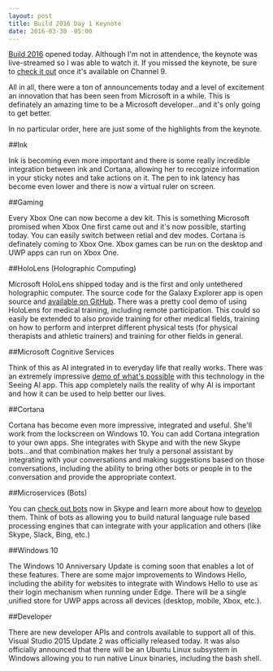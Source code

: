 ```yaml
---
layout: post
title: Build 2016 Day 1 Keynote
date: 2016-03-30 -05:00
---
```


[Build 2016](http://build.microsoft.com/) opened today. Although I'm not in attendence, the keynote was live-streamed so I was able to watch it. If you missed the keynote, be sure to [check it out](https://channel9.msdn.com/Events/Build/2016/KEY01) once it's available on Channel 9.

All in all, there were a ton of announcements today and a level of excitement an innovation that has been seen from Microsoft in a while. This is definately an amazing time to be a Microsoft developer...and it's only going to get better.

In no particular order, here are just some of the highlights from the keynote.

##Ink

Ink is becoming even more important and there is some really incredible integration between ink and Cortana, allowing her to recognize information in your sticky notes and take actions on it. The pen to ink latency has become even lower and there is now a virtual ruler on screen.

##Gaming

Every Xbox One can now become a dev kit. This is something Microsoft promised when Xbox One first came out and it's now possible, starting today. You can easily switch between retial and dev modes. Cortana is definately coming to Xbox One. Xbox games can be run on the desktop and UWP apps can run on Xbox One.

##HoloLens (Holographic Computing)

Microsoft HoloLens shipped today and is the first and only untethered holographic computer. The source code for the Galaxy Explorer app is open source and [available on GitHub](https://github.com/Microsoft/GalaxyExplorer). There was a pretty cool demo of using HoloLens for medical training, including remote participation. This could so easily be extended to also provide training for other medical fields, training on how to perform and interpret different physical tests (for physical therapists and athletic trainers) and training for other fields in general.

##Microsoft Cognitive Services

Think of this as AI integrated in to everyday life that really works. There was an extremely impressive [demo of what's possible](https://twitter.com/Microsoft/status/715234824844288000) with this technology in the Seeing AI app. This app completely nails the reality of why AI is important and how it can be used to help better our lives.

##Cortana

Cortana has become even more impressive, integrated and useful. She'll work from the lockscreen on Windows 10. You can add Cortana integration to your own apps. She integrates with Skype and with the new Skype bots...and that combination makes her truly a personal assistant by integrating with your conversations and making suggestions based on those conversations, including the ability to bring other bots or people in to the conversation and provide the appropriate context.

##Microservices (Bots)

You can [check out bots](http://bots.botframework.com) now in Skype and learn more about how to [develop](http://dev.botframework.com) them. Think of bots as allowing you to build natural language rule based processing engines that can integrate with your application and others (like Skype, Slack, Bing, etc.)

##Windows 10

The Windows 10 Anniversary Update is coming soon that enables a lot of these features. There are some major improvements to Windows Hello, including the ability for websites to integrate with Windows Hello to use as their login mechanism when running under Edge. There will be a single unified store for UWP apps across all devices (desktop, mobile, Xbox, etc.).

##Developer

There are new developer APIs and controls available to support all of this. Visual Studio 2015 Update 2 was officially released today. It was also officially announced that there will be an Ubuntu Linux subsystem in Windows allowing you to run native Linux binaries, including the bash shell.
